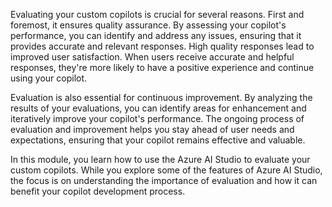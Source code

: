 Evaluating your custom copilots is crucial for several reasons. First and foremost, it ensures quality assurance. By assessing your copilot's performance, you can identify and address any issues, ensuring that it provides accurate and relevant responses. High quality responses lead to improved user satisfaction. When users receive accurate and helpful responses, they're more likely to have a positive experience and continue using your copilot.

Evaluation is also essential for continuous improvement. By analyzing the results of your evaluations, you can identify areas for enhancement and iteratively improve your copilot's performance. The ongoing process of evaluation and improvement helps you stay ahead of user needs and expectations, ensuring that your copilot remains effective and valuable.

In this module, you learn how to use the Azure AI Studio to evaluate your custom copilots. While you explore some of the features of Azure AI Studio, the focus is on understanding the importance of evaluation and how it can benefit your copilot development process.
